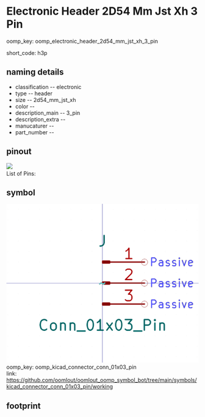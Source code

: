 # Electronic Header 2D54 Mm Jst Xh 3 Pin
oomp_key: oomp_electronic_header_2d54_mm_jst_xh_3_pin  

short_code: h3p
## naming details
* classification -- electronic
* type -- header
* size -- 2d54_mm_jst_xh
* color -- 
* description_main -- 3_pin
* description_extra -- 
* manucaturer -- 
* part_number -- 
## pinout
![](working_pinout_600.png)  
List of Pins:

## symbol

![](symbol/0/working/working_600.png)  
oomp_key: oomp_kicad_connector_conn_01x03_pin  
link: https://github.com/oomlout/oomlout_oomp_symbol_bot/tree/main/symbols/kicad_connector_conn_01x03_pin/working  


## footprint
